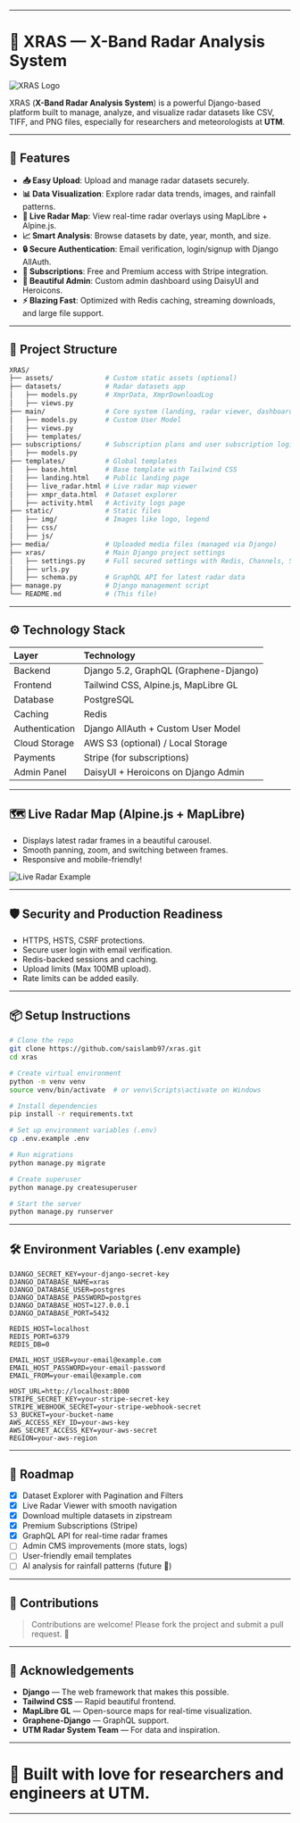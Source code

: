 
---

# 📡 XRAS — X-Band Radar Analysis System

![XRAS Logo](xras/static/img/logo.png)

XRAS (**X-Band Radar Analysis System**) is a powerful Django-based platform built to manage, analyze, and visualize radar datasets like CSV, TIFF, and PNG files, especially for researchers and meteorologists at **UTM**.

---

## 🚀 Features

- **📥 Easy Upload**: Upload and manage radar datasets securely.
- **📊 Data Visualization**: Explore radar data trends, images, and rainfall patterns.
- **📍 Live Radar Map**: View real-time radar overlays using MapLibre + Alpine.js.
- **📈 Smart Analysis**: Browse datasets by date, year, month, and size.
- **🔒 Secure Authentication**: Email verification, login/signup with Django AllAuth.
- **💎 Subscriptions**: Free and Premium access with Stripe integration.
- **🧹 Beautiful Admin**: Custom admin dashboard using DaisyUI and Heroicons.
- **⚡ Blazing Fast**: Optimized with Redis caching, streaming downloads, and large file support.

---

## 📂 Project Structure

```bash
XRAS/
├── assets/             # Custom static assets (optional)
├── datasets/           # Radar datasets app
│   ├── models.py       # XmprData, XmprDownloadLog
│   ├── views.py
├── main/               # Core system (landing, radar viewer, dashboard)
│   ├── models.py       # Custom User Model
│   ├── views.py
│   ├── templates/
├── subscriptions/      # Subscription plans and user subscription logic
│   ├── models.py
├── templates/          # Global templates
│   ├── base.html       # Base template with Tailwind CSS
│   ├── landing.html    # Public landing page
│   ├── live_radar.html # Live radar map viewer
│   ├── xmpr_data.html  # Dataset explorer
│   ├── activity.html   # Activity logs page
├── static/             # Static files
│   ├── img/            # Images like logo, legend
│   ├── css/
│   ├── js/
├── media/              # Uploaded media files (managed via Django)
├── xras/               # Main Django project settings
│   ├── settings.py     # Full secured settings with Redis, Channels, Stripe
│   ├── urls.py
│   ├── schema.py       # GraphQL API for latest radar data
├── manage.py           # Django management script
└── README.md           # (This file)
```

---

## ⚙️ Technology Stack

| Layer         | Technology                               |
|:--------------|:-----------------------------------------|
| Backend       | Django 5.2, GraphQL (Graphene-Django)     |
| Frontend      | Tailwind CSS, Alpine.js, MapLibre GL      |
| Database      | PostgreSQL                               |
| Caching       | Redis                                     |
| Authentication| Django AllAuth + Custom User Model       |
| Cloud Storage | AWS S3 (optional) / Local Storage         |
| Payments      | Stripe (for subscriptions)               |
| Admin Panel   | DaisyUI + Heroicons on Django Admin       |

---

## 🗺️ Live Radar Map (Alpine.js + MapLibre)

- Displays latest radar frames in a beautiful carousel.
- Smooth panning, zoom, and switching between frames.
- Responsive and mobile-friendly!

![Live Radar Example](xras/static/img/bg_map.png)

---

## 🛡️ Security and Production Readiness

- HTTPS, HSTS, CSRF protections.
- Secure user login with email verification.
- Redis-backed sessions and caching.
- Upload limits (Max 100MB upload).
- Rate limits can be added easily.

---

## 📦 Setup Instructions

```bash
# Clone the repo
git clone https://github.com/saislamb97/xras.git
cd xras

# Create virtual environment
python -m venv venv
source venv/bin/activate  # or venv\Scripts\activate on Windows

# Install dependencies
pip install -r requirements.txt

# Set up environment variables (.env)
cp .env.example .env

# Run migrations
python manage.py migrate

# Create superuser
python manage.py createsuperuser

# Start the server
python manage.py runserver
```

---

## 🛠️ Environment Variables (.env example)

```env
DJANGO_SECRET_KEY=your-django-secret-key
DJANGO_DATABASE_NAME=xras
DJANGO_DATABASE_USER=postgres
DJANGO_DATABASE_PASSWORD=postgres
DJANGO_DATABASE_HOST=127.0.0.1
DJANGO_DATABASE_PORT=5432

REDIS_HOST=localhost
REDIS_PORT=6379
REDIS_DB=0

EMAIL_HOST_USER=your-email@example.com
EMAIL_HOST_PASSWORD=your-email-password
EMAIL_FROM=your-email@example.com

HOST_URL=http://localhost:8000
STRIPE_SECRET_KEY=your-stripe-secret-key
STRIPE_WEBHOOK_SECRET=your-stripe-webhook-secret
S3_BUCKET=your-bucket-name
AWS_ACCESS_KEY_ID=your-aws-key
AWS_SECRET_ACCESS_KEY=your-aws-secret
REGION=your-aws-region
```

---

## 🎯 Roadmap

- [x] Dataset Explorer with Pagination and Filters
- [x] Live Radar Viewer with smooth navigation
- [x] Download multiple datasets in zipstream
- [x] Premium Subscriptions (Stripe)
- [x] GraphQL API for real-time radar frames
- [ ] Admin CMS improvements (more stats, logs)
- [ ] User-friendly email templates
- [ ] AI analysis for rainfall patterns (future 🚀)

---

## 🤝 Contributions

> Contributions are welcome! Please fork the project and submit a pull request. 🚀

---

## 🙌 Acknowledgements

- **Django** — The web framework that makes this possible.
- **Tailwind CSS** — Rapid beautiful frontend.
- **MapLibre GL** — Open-source maps for real-time visualization.
- **Graphene-Django** — GraphQL support.
- **UTM Radar System Team** — For data and inspiration.

---

# 🌟 Built with love for researchers and engineers at **UTM.**

---
